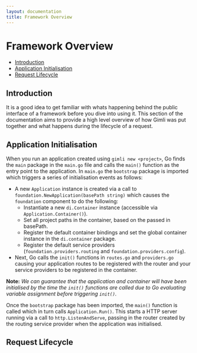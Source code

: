 ```yaml
---
layout: documentation
title: Framework Overview
---
```

# Framework Overview

- [Introduction](#introduction)
- [Application Initialisation](#application-initialisation)
- [Request Lifecycle](#request-lifecycle)

<a class="anchor" id="introduction"></a>
## Introduction
It is a good idea to get familiar with whats happening behind the public interface of a framework before you dive
into using it. This section of the documentation aims to provide a high level overview of how Gimli was put together and 
what happens during the lifecycle of a request.

<a class="anchor" id="application-initialisation"></a>
## Application Initialisation
When you run an application created using `gimli new <project>`, Go finds the `main` package in the `main.go` file and calls 
the `main()` function as the entry point to the application. In `main.go` the `bootstrap` package is imported which triggers 
a series of initialisation events as follows:

  * A new `Application` instance is created via a call to `foundation.NewApplication(basePath string)` which causes 
the `foundation` component to do the following:
    - Instantiate a new `di.Container` instance (accessible via `Application.Container()`).
    - Set all project paths in the container, based on the passed in basePath.
    - Register the default container bindings and set the global container instance in the `di.container` package.
    - Register the default service providers (`foundation.providers.routing` and `foundation.providers.config`).
 * Next, Go calls the `init()` functions in `routes.go` and `providers.go` causing your application routes to be registered 
 with the router and your service providers to be registered in the container.
 
 **Note:** *We can guarantee that the application and container will have been initialised by the time the `init()` functions 
 are called due to Go evaluating variable assignment before triggering `init()`.*
 
Once the `bootstrap` package has been imported, the `main()` function is called which in turn calls `Application.Run()`. This 
starts a HTTP server running via a call to `http.ListenAndServe`, passing in the router created by the routing service 
provider when the application was initialised.

<a class="anchor" id="request-lifecycle"></a>
## Request Lifecycle